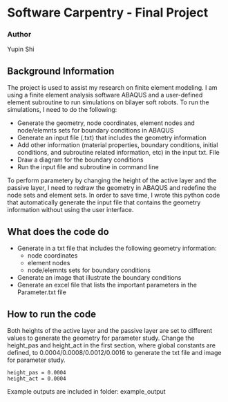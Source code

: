 # Software Carpentry - Final Project

### Author
Yupin Shi

## Background Information
The project is used to assist my research on finite element modeling. I am using a finite element analysis software ABAQUS and a user-defined element subroutine to run simulations on bilayer soft robots. To run the simulations, I need to do the following:
* Generate the geometry, node coordinates, element nodes and node/elemnts sets for boundary conditions in ABAQUS
* Generate an input file (.txt) that includes the geometry information
* Add other information (material properties, boundary conditions, initial conditions, and subroutine related information, etc) in the input txt. File
* Draw a diagram for the boundary conditions
* Run the input file and subroutine in command line

To perform parametery by changing the height of the active layer and the passive layer, I need to redraw the geometry in ABAQUS and redefine the node sets and element sets. In order to save time, I wrote this python code that automatically generate the input file that contains the geometry information without using the user interface. 

## What does the code do
* Generate in a txt file that includes the following geometry information:
  * node coordinates
  * element nodes
  * node/elemnts sets for boundary conditions
* Generate an image that illustrate the boundary conditions
* Generate an excel file that lists the important parameters in the Parameter.txt file

## How to run the code
Both heights of the active layer and the passive layer are set to different values to generate the geometry for parameter study. Change the height_pas and height_act in the first section, where global constants are defined, to 0.0004/0.0008/0.0012/0.0016 to generate the txt file and image for parameter study.
```
height_pas = 0.0004
height_act = 0.0004
```
Example outputs are included in folder: example_output
